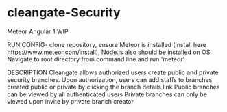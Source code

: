 # cleangate-Security
Meteor Angular 1 WIP

RUN CONFIG- 
clone repository, 
ensure Meteor is installed (install here https://www.meteor.com/install),
Node.js also should be installed on OS
Navigate to root directory from command line and run 'meteor'

DESCRIPTION
Cleangate allows authorized users create public and private security branches. 
Upon authorization, users can add staffs to branches created public or private by clicking the branch details link
Public branches can be viewed by all authenticated users
Private branches can only be viewed upon invite by private branch creator
